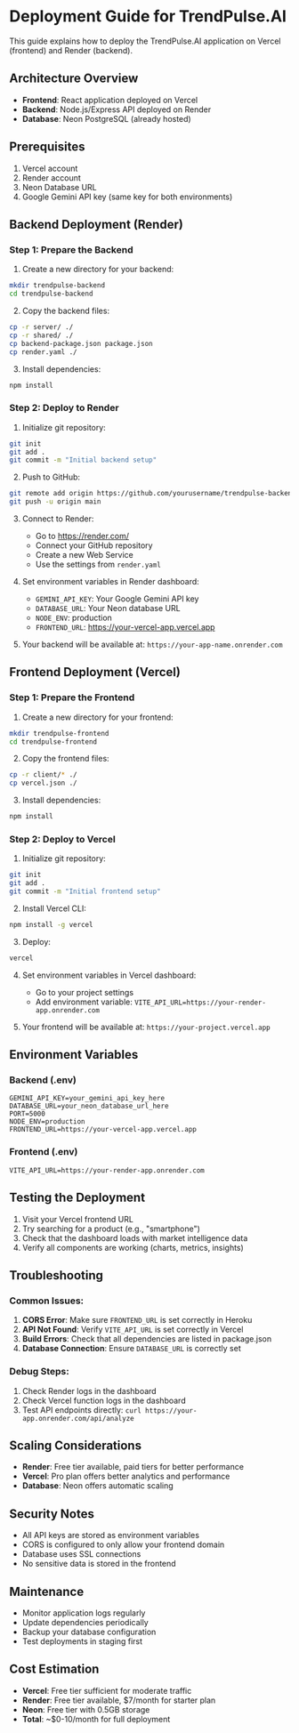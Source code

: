 # Deployment Guide for TrendPulse.AI

This guide explains how to deploy the TrendPulse.AI application on Vercel (frontend) and Render (backend).

## Architecture Overview

- **Frontend**: React application deployed on Vercel
- **Backend**: Node.js/Express API deployed on Render
- **Database**: Neon PostgreSQL (already hosted)

## Prerequisites

1. Vercel account
2. Render account
3. Neon Database URL
4. Google Gemini API key (same key for both environments)

## Backend Deployment (Render)

### Step 1: Prepare the Backend

1. Create a new directory for your backend:
```bash
mkdir trendpulse-backend
cd trendpulse-backend
```

2. Copy the backend files:
```bash
cp -r server/ ./
cp -r shared/ ./
cp backend-package.json package.json
cp render.yaml ./
```

3. Install dependencies:
```bash
npm install
```

### Step 2: Deploy to Render

1. Initialize git repository:
```bash
git init
git add .
git commit -m "Initial backend setup"
```

2. Push to GitHub:
```bash
git remote add origin https://github.com/yourusername/trendpulse-backend.git
git push -u origin main
```

3. Connect to Render:
   - Go to https://render.com/
   - Connect your GitHub repository
   - Create a new Web Service
   - Use the settings from `render.yaml`

4. Set environment variables in Render dashboard:
   - `GEMINI_API_KEY`: Your Google Gemini API key
   - `DATABASE_URL`: Your Neon database URL
   - `NODE_ENV`: production
   - `FRONTEND_URL`: https://your-vercel-app.vercel.app

5. Your backend will be available at: `https://your-app-name.onrender.com`

## Frontend Deployment (Vercel)

### Step 1: Prepare the Frontend

1. Create a new directory for your frontend:
```bash
mkdir trendpulse-frontend
cd trendpulse-frontend
```

2. Copy the frontend files:
```bash
cp -r client/* ./
cp vercel.json ./
```

3. Install dependencies:
```bash
npm install
```

### Step 2: Deploy to Vercel

1. Initialize git repository:
```bash
git init
git add .
git commit -m "Initial frontend setup"
```

2. Install Vercel CLI:
```bash
npm install -g vercel
```

3. Deploy:
```bash
vercel
```

4. Set environment variables in Vercel dashboard:
   - Go to your project settings
   - Add environment variable: `VITE_API_URL=https://your-render-app.onrender.com`

5. Your frontend will be available at: `https://your-project.vercel.app`

## Environment Variables

### Backend (.env)
```
GEMINI_API_KEY=your_gemini_api_key_here
DATABASE_URL=your_neon_database_url_here
PORT=5000
NODE_ENV=production
FRONTEND_URL=https://your-vercel-app.vercel.app
```

### Frontend (.env)
```
VITE_API_URL=https://your-render-app.onrender.com
```

## Testing the Deployment

1. Visit your Vercel frontend URL
2. Try searching for a product (e.g., "smartphone")
3. Check that the dashboard loads with market intelligence data
4. Verify all components are working (charts, metrics, insights)

## Troubleshooting

### Common Issues:

1. **CORS Error**: Make sure `FRONTEND_URL` is set correctly in Heroku
2. **API Not Found**: Verify `VITE_API_URL` is set correctly in Vercel
3. **Build Errors**: Check that all dependencies are listed in package.json
4. **Database Connection**: Ensure `DATABASE_URL` is correctly set

### Debug Steps:

1. Check Render logs in the dashboard
2. Check Vercel function logs in the dashboard
3. Test API endpoints directly: `curl https://your-app.onrender.com/api/analyze`

## Scaling Considerations

- **Render**: Free tier available, paid tiers for better performance
- **Vercel**: Pro plan offers better analytics and performance
- **Database**: Neon offers automatic scaling

## Security Notes

- All API keys are stored as environment variables
- CORS is configured to only allow your frontend domain
- Database uses SSL connections
- No sensitive data is stored in the frontend

## Maintenance

- Monitor application logs regularly
- Update dependencies periodically
- Backup your database configuration
- Test deployments in staging first

## Cost Estimation

- **Vercel**: Free tier sufficient for moderate traffic
- **Render**: Free tier available, $7/month for starter plan
- **Neon**: Free tier with 0.5GB storage
- **Total**: ~$0-10/month for full deployment